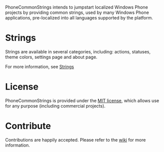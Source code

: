 PhoneCommonStrings intends to jumpstart localized Windows Phone projects by providing common strings, used by many Windows Phone applications, pre-localized into all languages supported by the platform.# StringsStrings are available in several categories, including: actions, statuses, theme colors, settings page and about page.For more information, see [Strings](http://github.com/richardszalay/phone-common-strings/wiki/Strings)# LicensePhoneCommonStrings is provided under the [MIT license](https://github.com/richardszalay/phone-common-strings/blob/master/LICENSE), which allows use for any purpose (including commercial projects).# ContributeContributions are happily accepted. Please refer to the [wiki](http://github.com/richardszalay/phone-common-strings/wiki/Contribute) for more information.